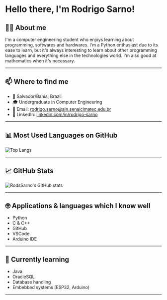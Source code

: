 # Hello there, I'm Rodrigo Sarno!

## 👨‍💻 About me
I'm a computer engineering student who enjoys learning about programming, softwares and hardwares. I'm a Python enthusiast due to its ease to learn, but it's always interesting to learn about other programming languages and everything else in the technologies world. I'm also good at mathematics when it's necessary.

---

## 📫 Where to find me
- 📍 Salvador/Bahia, Brazil 
- 🎓 Undergraduate in Computer Engineering 
- 📧 Email: rodrigo.sarno@aln.senaicimatec.edu.br 
- 🔗 LinkedIn: [linkedin.com/in/rodrigo-sarno](https://br.linkedin.com/in/rodrigo-sarno-0255a3288)

---

## 📊 Most Used Languages on GitHub

![Top Langs](https://github-readme-stats.vercel.app/api/top-langs/?username=RodsSarno&layout=compact&theme=tokyonight)

---

## 📈 GitHub Stats
![RodsSarno's GitHub stats](https://github-readme-stats.vercel.app/api?username=RodsSarno&show_icons=true&theme=radical)

---

## 🤓 Applications & languages which I know well
- Python 
- C & C++
- GitHub
- VSCode
- Arduino IDE

---

## 📝 Currently learning
- Java 
- OracleSQL
- Database handling
- Embebbed systems (ESP32, Arduino)

---
